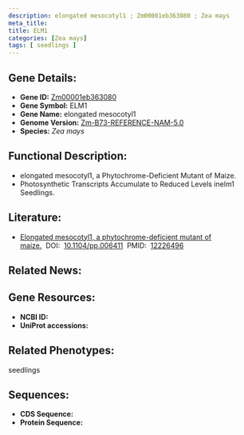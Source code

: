 ```yaml
---
description: elongated mesocotyl1 ; Zm00001eb363080 ; Zea mays
meta_title:
title: ELM1
categories: [Zea mays]
tags: [ seedlings ]
---
```


## Gene Details:
- **Gene ID:**	[Zm00001eb363080]()
- **Gene Symbol:** ELM1
- **Gene Name:** elongated mesocotyl1
- **Genome Version:** [Zm-B73-REFERENCE-NAM-5.0]()
- **Species:** *Zea mays*

## Functional Description:
   - elongated mesocotyl1, a Phytochrome-Deficient Mutant of Maize.
   - Photosynthetic Transcripts Accumulate to Reduced Levels inelm1 Seedlings.

## Literature:
   - [Elongated mesocotyl1, a phytochrome-deficient mutant of maize.]( https://academic.oup.com/plphys/article/130/1/155/6110319?login=true)&nbsp;&nbsp;DOI:&nbsp;&nbsp;[10.1104/pp.006411](https://academic.oup.com/plphys/article/130/1/155/6110319?login=true)&nbsp;&nbsp;PMID:&nbsp;&nbsp;[12226496](https://pubmed.ncbi.nlm.nih.gov/12226496/)

## Related News:

## Gene Resources:
- **NCBI ID:** [](https://www.ncbi.nlm.nih.gov/gene/?term=)
- **UniProt accessions:** [](https://www.uniprot.org/uniprotkb//entry)

## Related Phenotypes:
seedlings

## Sequences:
- **CDS Sequence:**
- **Protein Sequence:**
